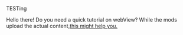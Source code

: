 TESTing

Hello there! Do you need a quick tutorial on webView? While the mods upload the actual content,[this might help you.](https://www.youtube.com/watch?v=KO0_-nxDvHU)